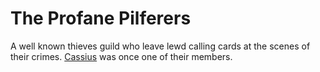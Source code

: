 # The Profane Pilferers

A well known thieves guild who leave lewd calling cards at the scenes of their crimes. [Cassius](../Owners/Cassius.md) was once one of their members.